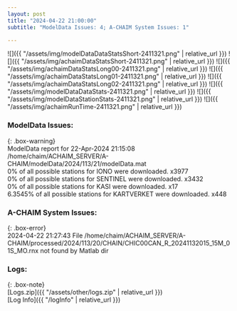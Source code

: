 ```yaml
---
layout: post
title: "2024-04-22 21:00:00"
subtitle: "ModelData Issues: 4; A-CHAIM System Issues: 1"

---
```


![]({{ "/assets/img/modelDataDataStatsShort-2411321.png" | relative_url }})
![]({{ "/assets/img/achaimDataStatsShort-2411321.png" | relative_url }})
![]({{ "/assets/img/achaimDataStatsLong00-2411321.png" | relative_url }})
![]({{ "/assets/img/achaimDataStatsLong01-2411321.png" | relative_url }})
![]({{ "/assets/img/achaimDataStatsLong02-2411321.png" | relative_url }})
![]({{ "/assets/img/modelDataDataStats-2411321.png" | relative_url }})
![]({{ "/assets/img/modelDataStationStats-2411321.png" | relative_url }})
![]({{ "/assets/img/achaimRunTime-2411321.png" | relative_url }})


### ModelData Issues:  
  
{: .box-warning}  
 ModelData report for 22-Apr-2024 21:15:08   
 /home/chaim/ACHAIM_SERVER/A-CHAIM/modelData/2024/113/21/modelData.mat   
 0% of all possible stations for IONO were downloaded. x3977   
 0% of all possible stations for SENTINEL were downloaded. x3432   
 0% of all possible stations for KASI were downloaded. x17   
 6.3545% of all possible stations for KARTVERKET were downloaded. x448   
  
### A-CHAIM System Issues:  
  
{: .box-error}  
2024-04-22 21:27:43 File /home/chaim/ACHAIM_SERVER/A-CHAIM/processed/2024/113/20/CHAIN/CHIC00CAN_R_20241132015_15M_01S_MO.rnx not found by Matlab dir  

### Logs:  
  
{: .box-note}  
[Logs.zip]({{ "/assets/other/logs.zip" | relative_url }})  
[Log Info]({{ "/logInfo" | relative_url }})  
